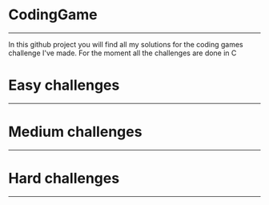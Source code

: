 # CodingGame
------------
In this github project you will find all my solutions for the coding games challenge I've made. For the moment all the challenges are done in C

# Easy challenges
---------

# Medium challenges
---------

# Hard challenges
--------




